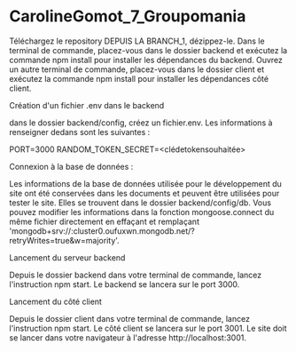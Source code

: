 # CarolineGomot_7_Groupomania


Téléchargez le repository DEPUIS LA BRANCH_1, dézippez-le. Dans le terminal de commande, placez-vous dans le dossier backend et exécutez la commande npm install pour installer les dépendances du backend. Ouvrez un autre terminal de commande, placez-vous dans le dossier client et exécutez la commande npm install pour installer les dépendances côté client.

Création d'un fichier .env dans le backend

dans le dossier backend/config, créez un fichier.env. Les informations à renseigner dedans sont les suivantes : 

PORT=3000
RANDOM_TOKEN_SECRET=<clédetokensouhaitée>


Connexion à la base de données :

Les informations de la base de données utilisée pour le développement du site ont été conservées dans les documents et peuvent être utilisées pour tester le site. Elles se trouvent dans le dossier backend/config/db. Vous pouvez modifier les informations dans la fonction mongoose.connect du même fichier directement en effaçant et remplaçant 'mongodb+srv://<nomutilisateur>:<motdepasse>cluster0.oufuxwn.mongodb.net/<nomdatabase>?retryWrites=true&w=majority'.

Lancement du serveur backend

Depuis le dossier backend dans votre terminal de commande, lancez l'instruction npm start. Le backend se lancera sur le port 3000. 

Lancement du côté client

Depuis le dossier client dans votre terminal de commande, lancez l'instruction npm start. Le côté client se lancera sur le port 3001. Le site doit se lancer dans votre navigateur à l'adresse http://localhost:3001.

